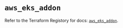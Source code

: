 # `aws_eks_addon`

Refer to the Terraform Registory for docs: [`aws_eks_addon`](https://registry.terraform.io/providers/hashicorp/aws/5.9.0/docs/resources/eks_addon).
